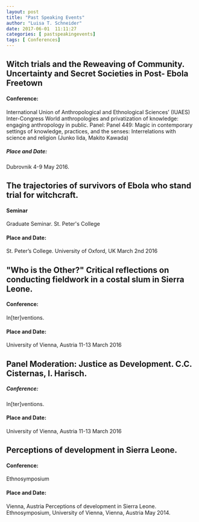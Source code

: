 ```yaml
---
layout: post
title: "Past Speaking Events"
author: "Luisa T. Schneider"
date: 2017-06-01  11:11:27
categories: [ pastspeakingevents]
tags: [ Conferences]
---
```

## Witch trials and the Reweaving of Community. Uncertainty and Secret Societies in Post- Ebola Freetown

#### Conference: 
International Union of Anthropological and Ethnological Sciences’ (IUAES) Inter-Congress World anthropologies and privatization of knowledge: engaging anthropology in public. 
Panel: Panel 449: Magic in contemporary settings of knowledge, practices, and the senses: Interrelations with science and religion (Junko Iida, Makito Kawada)
##### Place and Date:
Dubrovnik 4-9 May 2016.

## The trajectories of survivors of Ebola who stand trial for witchcraft.

#### Seminar
Graduate Seminar. St. Peter's College 
#### Place and Date:
St. Peter’s College. University of Oxford, UK March 2nd 2016 

## \"Who is the Other?\" Critical reflections on conducting fieldwork in a costal slum in Sierra Leone.

#### Conference:
In[ter]ventions.
#### Place and Date:
University of Vienna, Austria 11-13 March 2016

## Panel Moderation: Justice as Development.  C.C. Cisternas, I. Harisch.

##### Conference:
In[ter]ventions.
#### Place and Date:
University of Vienna, Austria 11-13 March 2016

## Perceptions of development in Sierra Leone.	

#### Conference:
Ethnosymposium 
#### Place and Date:
Vienna, Austria	Perceptions of development in Sierra Leone. Ethnosymposium, University of Vienna, Vienna, Austria May 2014.

